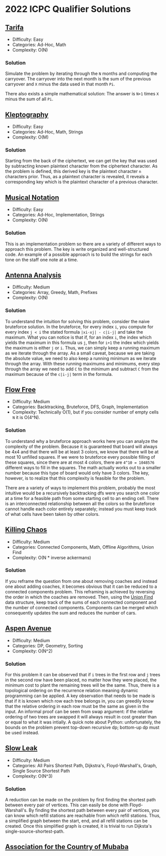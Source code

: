 # 2022 ICPC Qualifier Solutions


## [Tarifa](https://open.kattis.com/problems/tarifa)
* Difficulty: Easy
* Categories: Ad-Hoc, Math
* Complexity: O(N)

### Solution
Simulate the problem by iterating through the `N` months and computing the carryover.
The carryover into the next month is the sum of the previous carryover and `X` minus the data used in that month `Pi`.

There also exists a simple mathematical solution: The answer is `N+1` times `X` minus the sum of all `Pi`.


## [Kleptography](https://open.kattis.com/problems/kleptography)
* Difficulty: Easy
* Categories: Ad-Hoc, Math, Strings
* Complexity: O(M)

### Solution
Starting from the back of the ciphertext, we can get the key that was used by subtracting known plaintext character from the ciphertext character.
As the problem is defined, this derived key is the plaintext character `n` characters prior.
Thus, as a plaintext character is revealed, it reveals a corresponding key which is the plaintext character of a previous character.


## [Musical Notation](https://open.kattis.com/problems/musicalnotation)
* Difficulty: Easy
* Categories: Ad-Hoc, Implementation, Strings
* Complexity: O(N)

### Solution
This is an implementation problem so there are a variety of different ways to approach this problem.
The key is write organized and well-structured code.
An example of a possible approach is to build the strings for each tone on the staff one note at a time.


## [Antenna Analysis](https://open.kattis.com/problems/antennaanalysis)
* Difficulty: Medium
* Categories: Array, Greedy, Math, Prefixes
* Complexity: O(N)

### Solution
To understand the intuition for solving this problem, consider the naive bruteforce solution.
In the bruteforce, for every index `i`, you compute for every index `j < i` the stated formula `|xi-xj| - c|i-j|` and take the maximum.
What you can notice is that if, for an index `i`, the index which yields the maximum in this formula us `j`, then for `i+1` the index which yields the maximum is either `j` or `i`.
Thus, we can simply keep a running maximum as we iterate through the array.
As a small caveat, because we are taking the absolute value, we need to also keep a running minimum as we iterate through the array.
With these running maximums and minimums, every step through the array we need to add `C` to the minimum and subtract `C` from the maximum because of the `c|i-j|` term in the formula.


## [Flow Free](https://open.kattis.com/problems/flowfree)
* Difficulty: Medium
* Categories: Backtracking, Bruteforce, DFS, Graph, Implementation
* Complexity: Technically O(1), but if you consider number of empty cells `N` it is O(4^N).

### Solution
To understand why a bruteforce approach works here you can analyze the complexity of the problem.
Because it is guaranteed that board will always be 4x4 and that there will be at least 3 colors, we know that there will be at most 10 unfilled squares.
If we were to bruteforce every possible filling of these squares, since there are at most 4 colors, there are `4^10 = 1048576` different ways to fill in the squares.
The math actually works out to a smaller number because this type of board would only have 3 colors.
The key, however, is to realize that this complexity is feasible for the problem.

There are a variety of ways to implement this problem, probably the most intuitive would be a recursively backtracking dfs were you search one color at a time for a feasible path from some starting cell to an ending cell.
There is an interconnected relationship between all the colors so the bruteforce cannot handle each color entirely separately; instead you must keep track of what cells have been taken by other colors.


## [Killing Chaos](https://open.kattis.com/problems/killingchaos)
* Difficulty: Medium
* Categories: Connected Components, Math, Offline Algorithms, Union Find
* Complexity: O(N * inverse ackermans)

### Solution
If you reframe the question from one about removing coaches and instead one about adding coaches, it becomes obvious that it can be reduced to a connected components problem.
This reframing is achieved by reversing the order in which the coaches are removed.
Then, using the [Union Find](https://cp-algorithms.com/data_structures/disjoint_set_union.html) data structure, keep track of the sums of each connected component and the number of connected components.
Components can be merged which consequently updates the sum and reduces the number of cars.


## [Aspen Avenue](https://open.kattis.com/problems/aspenavenue)
* Difficulty: Medium
* Categories: DP, Geometry, Sorting
* Complexity: O(N^2)

### Solution
For this problem it can be observed that if `i` trees in the first row and `j` trees in the second row have been placed, no matter how they were placed, the minimum cost to plant the remaining trees will be the same.
Thus, there is a topological ordering on the recurrence relation meaning dynamic programming can be applied.
A key observation that needs to be made is that if it is known which row each tree belongs in, you can greedily know that the relative ordering in each row must be the same as given in the input.
An informal proof can be seen from swap argument: if the relative ordering of two trees are swapped it will always result in cost greater than or equal to what it was intially.
A quick note about Python: unfortunately, the bounds on the problem prevent top-down recursive dp; bottom-up dp must be used instead.


## [Slow Leak](https://open.kattis.com/problems/slowleak)
* Difficulty: Medium
* Categories: All Pairs Shortest Path, Dijkstra's, Floyd-Warshall's, Graph, Single Source Shortest Path
* Complexity: O(N^3)

### Solution
A reduction can be made on the problem by first finding the shortest path between every pair of vertices.
This can easily be done with Floyd-Warshall's.
By finding the shortest path between every pair of vertices, you can know which refill stations are reachable from which refill stations.
Thus, a simplified graph between the start, end, and all refill stations can be created.
Once this simplified graph is created, it is trivial to run Dijksta's single-source-shortest-path.


## [Association for the Country of Mubaba](https://open.kattis.com/problems/mububa)
